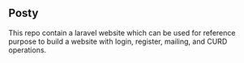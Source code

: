 ## Posty

This repo contain a laravel website which can be used for reference purpose to build a website with login, register, mailing, and CURD operations. 